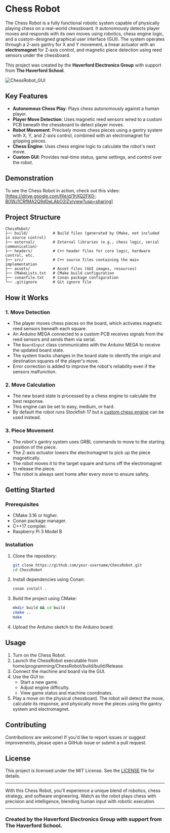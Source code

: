 # Chess Robot

The Chess Robot is a fully functional robotic system capable of physically playing chess on a real-world chessboard. It autonomously detects player moves and responds with its own moves using robotics, chess engine logic, and a custom-designed graphical user interface (GUI). The system operates through a 2-axis gantry for X and Y movement, a linear actuator with an **electromagnet** for Z-axis control, and magnetic piece detection using reed sensors under the chessboard.

This project was created by the **Haverford Electronics Group** with support from **The Haverford School**.

![ChessRobot_GUI](https://github.com/user-attachments/assets/98f5556a-331b-49cb-8486-76731d9ac243)

## Key Features

- **Autonomous Chess Play**: Plays chess autonomously against a human player.
- **Player Move Detection**: Uses magnetic reed sensors wired to a custom PCB beneath the chessboard to detect player moves.
- **Robot Movement**: Precisely moves chess pieces using a gantry system with X, Y, and Z-axis control, combined with an electromagnet for gripping pieces.
- **Chess Engine**: Uses chess engine logic to calculate the robot's next move.
- **Custom GUI**: Provides real-time status, game settings, and control over the robot.

## Demonstration
To see the Chess Robot in action, check out this video:
[https://drive.google.com/file/d/1hXQ2FK0-B0WJ1CRfMA2Q9d0eLAbO2lZv/view?usp=sharing]

## Project Structure
```
ChessRobot/
├── build/           # Build files (generated by CMake, not included in source control)
├── external/        # External libraries (e.g., chess logic, serial communication)
├── headers/         # C++ header files for core logic, hardware control, etc.
├── src/             # C++ source files containing the main implementation
├── assets/          # Asset files (GUI images, resources)
├── CMakeLists.txt   # CMake build configuration
├── conanfile.txt    # Conan package configuration
└── .gitignore       # Git ignore file
```

## How it Works

### 1. **Move Detection**
- The player moves chess pieces on the board, which activates magnetic reed sensors beneath each square.
- An Arduino MEGA connected to a custom PCB receives signals from the reed sensors and sends them via serial.
- The `BoardInput` class communicates with the Arduino MEGA to receive the updated board state.
- The system tracks changes in the board state to identify the origin and destination squares of the player's move.
- Error correction is added to improve the robot's reliability even if the sensors malfunction.

### 2. **Move Calculation**
- The new board state is processed by a chess engine to calculate the best response.
- This engine can be set to easy, medium, or hard.
- By default the robot runs Stockfish 17 but a [custom chess engine](https://github.com/Shynee1/ChessEngine) can be used instead.

### 3. **Piece Movement**
- The robot's gantry system uses GRBL commands to move to the starting position of the piece.
- The Z-axis actuator lowers the electromagnet to pick up the piece magnetically.
- The robot moves it to the target square and turns off the electromagnet to release the piece.
- The robot is always sent home after every move to ensure safety.

## Getting Started

### Prerequisites
  - CMake 3.16 or higher.
  - Conan package manager.
  - C++17 compiler.
  - Raspberry Pi 3 Model B

### Installation
1. Clone the repository:
   ```bash
   git clone https://github.com/your-username/ChessRobot.git
   cd ChessRobot
   ```
2. Install dependencies using Conan:
   ```bash
   conan install .
   ```
3. Build the project using CMake:
   ```bash
   mkdir build && cd build
   cmake ..
   make
   ```
4. Upload the Arduino sketch to the Arduino board.

## Usage
1. Turn on the Chess Robot.
2. Launch the ChessRobot executable from home/programming/ChessRobot/build/build/Release.
3. Connect the machine and board via the GUI.
4. Use the GUI to:
   - Start a new game.
   - Adjust engine difficulty.
   - View game status and machine coordinates.
5. Play a move on the physical chessboard. The robot will detect the move, calculate its response, and physically move the pieces using the gantry system and electromagnet.

## Contributing
Contributions are welcome! If you'd like to report issues or suggest improvements, please open a GitHub issue or submit a pull request.

## License
This project is licensed under the MIT License. See the [LICENSE](LICENSE) file for details.

---

With this Chess Robot, you'll experience a unique blend of robotics, chess strategy, and software engineering. Watch as the robot plays chess with precision and intelligence, blending human input with robotic execution.

---

### Created by the Haverford Electronics Group with support from The Haverford School.

